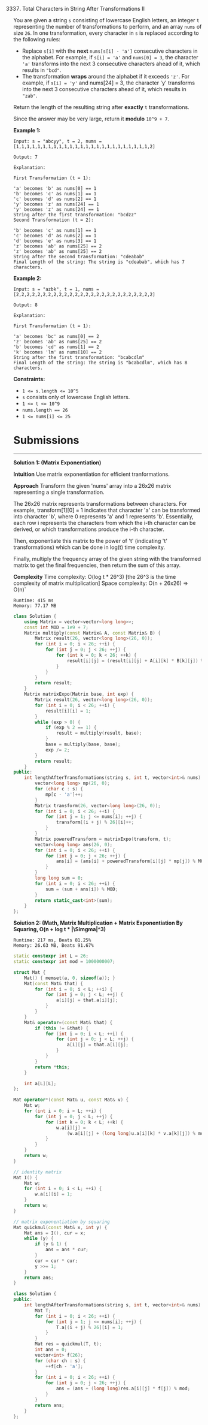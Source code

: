 3337. Total Characters in String After Transformations II

You are given a string `s` consisting of lowercase English letters, an integer `t` representing the number of transformations to perform, and an array `nums` of size `26`. In one transformation, every character in `s` is replaced according to the following rules:

* Replace `s[i]` with the **next** `nums[s[i] - 'a']` consecutive characters in the alphabet. For example, if `s[i] = 'a'` and `nums[0] = 3`, the character `'a'` transforms into the next 3 consecutive characters ahead of it, which results in `"bcd"`.
* The transformation **wraps** around the alphabet if it exceeds `'z'`. For example, if `s[i] = 'y'` and nums[24] = 3, the character 'y' transforms into the next 3 consecutive characters ahead of it, which results in `"zab"`.

Return the length of the resulting string after **exactly** `t` transformations.

Since the answer may be very large, return it **modulo** `10^9 + 7`.

 

**Example 1:**
```
Input: s = "abcyy", t = 2, nums = [1,1,1,1,1,1,1,1,1,1,1,1,1,1,1,1,1,1,1,1,1,1,1,1,1,2]

Output: 7

Explanation:

First Transformation (t = 1):

'a' becomes 'b' as nums[0] == 1
'b' becomes 'c' as nums[1] == 1
'c' becomes 'd' as nums[2] == 1
'y' becomes 'z' as nums[24] == 1
'y' becomes 'z' as nums[24] == 1
String after the first transformation: "bcdzz"
Second Transformation (t = 2):

'b' becomes 'c' as nums[1] == 1
'c' becomes 'd' as nums[2] == 1
'd' becomes 'e' as nums[3] == 1
'z' becomes 'ab' as nums[25] == 2
'z' becomes 'ab' as nums[25] == 2
String after the second transformation: "cdeabab"
Final Length of the string: The string is "cdeabab", which has 7 characters.
```

**Example 2:**
```
Input: s = "azbk", t = 1, nums = [2,2,2,2,2,2,2,2,2,2,2,2,2,2,2,2,2,2,2,2,2,2,2,2,2,2]

Output: 8

Explanation:

First Transformation (t = 1):

'a' becomes 'bc' as nums[0] == 2
'z' becomes 'ab' as nums[25] == 2
'b' becomes 'cd' as nums[1] == 2
'k' becomes 'lm' as nums[10] == 2
String after the first transformation: "bcabcdlm"
Final Length of the string: The string is "bcabcdlm", which has 8 characters.
```
 

**Constraints:**

* `1 <= s.length <= 10^5`
* `s` consists only of lowercase English letters.
* `1 <= t <= 10^9`
* `nums.length == 26`
* `1 <= nums[i] <= 25`

# Submissions
---
**Solution 1: (Matrix Exponentiation)**

__Intuition__
Use matrix exponentiation for efficient tranformations.

__Approach__
Transform the given 'nums' array into a 26x26 matrix representing a single transformation.

The 26x26 matrix represents transformations between characters. For example, transform[1][0] = 1 indicates that character 'a' can be transformed into character 'b', where 0 represents 'a' and 1 represents 'b'. Essentially, each row i represents the characters from which the i-th character can be derived, or which transformations produce the i-th character.

Then, exponentiate this matrix to the power of 't' (indicating 't' transformations) which can be done in log(t) time complexity.

Finally, multiply the frequency array of the given string with the transformed matrix to get the final frequencies, then return the sum of this array.

__Complexity__
Time complexity: O(log t * 26^3) [the 26^3 is the time complexity of matrix multiplication]
Space complexity: O(n + 26x26) => O(n)`

```
Runtime: 415 ms
Memory: 77.17 MB
```
```c++
class Solution {
    using Matrix = vector<vector<long long>>;
    const int MOD = 1e9 + 7;
    Matrix multiply(const Matrix& A, const Matrix& B) {
        Matrix result(26, vector<long long>(26, 0));
        for (int i = 0; i < 26; ++i) {
            for (int j = 0; j < 26; ++j) {
                for (int k = 0; k < 26; ++k) {
                    result[i][j] = (result[i][j] + A[i][k] * B[k][j]) % MOD;
                }
            }
        }
        return result;
    }
    Matrix matrixExpo(Matrix base, int exp) {
        Matrix result(26, vector<long long>(26, 0));
        for (int i = 0; i < 26; ++i) {
            result[i][i] = 1;
        }
        while (exp > 0) {
            if (exp % 2 == 1) {
                result = multiply(result, base);
            }
            base = multiply(base, base);
            exp /= 2;
        }
        return result;
    }
public:
    int lengthAfterTransformations(string s, int t, vector<int>& nums) {
        vector<long long> mp(26, 0);
        for (char c : s) {
            mp[c - 'a']++;
        }
        Matrix transform(26, vector<long long>(26, 0));
        for (int i = 0; i < 26; ++i) {
            for (int j = 1; j <= nums[i]; ++j) {
                transform[(i + j) % 26][i]++;
            }
        }
        Matrix poweredTransform = matrixExpo(transform, t);
        vector<long long> ans(26, 0);
        for (int i = 0; i < 26; ++i) {
            for (int j = 0; j < 26; ++j) {
                ans[i] = (ans[i] + poweredTransform[i][j] * mp[j]) % MOD;
            }
        }
        long long sum = 0;
        for (int i = 0; i < 26; ++i) {
            sum = (sum + ans[i]) % MOD;
        }
        return static_cast<int>(sum);
    }
};
```

**Soiution 2: (Math, Matrix Multiplication + Matrix Exponentiation By Squaring, O(n + log t * |\Simgma|^3)**
```
Runtime: 217 ms, Beats 81.25%
Memory: 26.63 MB, Beats 91.67%
```
```c++
static constexpr int L = 26;
static constexpr int mod = 1000000007;

struct Mat {
    Mat() { memset(a, 0, sizeof(a)); }
    Mat(const Mat& that) {
        for (int i = 0; i < L; ++i) {
            for (int j = 0; j < L; ++j) {
                a[i][j] = that.a[i][j];
            }
        }
    }
    Mat& operator=(const Mat& that) {
        if (this != &that) {
            for (int i = 0; i < L; ++i) {
                for (int j = 0; j < L; ++j) {
                    a[i][j] = that.a[i][j];
                }
            }
        }
        return *this;
    }

    int a[L][L];
};

Mat operator*(const Mat& u, const Mat& v) {
    Mat w;
    for (int i = 0; i < L; ++i) {
        for (int j = 0; j < L; ++j) {
            for (int k = 0; k < L; ++k) {
                w.a[i][j] =
                    (w.a[i][j] + (long long)u.a[i][k] * v.a[k][j]) % mod;
            }
        }
    }
    return w;
}

// identity matrix
Mat I() {
    Mat w;
    for (int i = 0; i < L; ++i) {
        w.a[i][i] = 1;
    }
    return w;
}

// matrix exponentiation by squaring
Mat quickmul(const Mat& x, int y) {
    Mat ans = I(), cur = x;
    while (y) {
        if (y & 1) {
            ans = ans * cur;
        }
        cur = cur * cur;
        y >>= 1;
    }
    return ans;
}

class Solution {
public:
    int lengthAfterTransformations(string s, int t, vector<int>& nums) {
        Mat T;
        for (int i = 0; i < 26; ++i) {
            for (int j = 1; j <= nums[i]; ++j) {
                T.a[(i + j) % 26][i] = 1;
            }
        }
        Mat res = quickmul(T, t);
        int ans = 0;
        vector<int> f(26);
        for (char ch : s) {
            ++f[ch - 'a'];
        }
        for (int i = 0; i < 26; ++i) {
            for (int j = 0; j < 26; ++j) {
                ans = (ans + (long long)res.a[i][j] * f[j]) % mod;
            }
        }
        return ans;
    }
};
```
